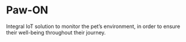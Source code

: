 # Paw-ON
Integral IoT solution to monitor the pet’s environment, in order to ensure their well-being throughout their journey.

